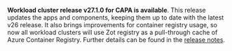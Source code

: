 **Workload cluster release v27.1.0 for CAPA is available**. This release updates the apps and components, keeping them up to date with the latest v26 release. It also brings improvements for container registry usage, so now all workload clusters will use Zot registry as a pull-through cache of Azure Container Registry. Further details can be found in the [release notes](https://docs.giantswarm.io/changes/workload-cluster-releases-capa/releases/aws-27.1.0/).